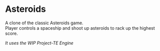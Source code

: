 # Asteroids

A clone of the classic Asteroids game.  
Player controls a spaceship and shoot up asteroids to rack up the highest score.

*It uses the WIP Project-TE Engine*
